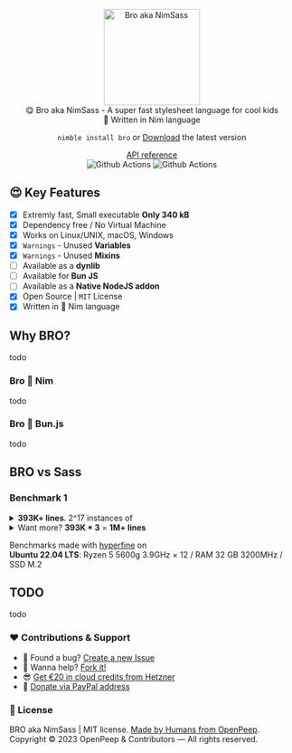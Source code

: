 <p align="center">
  <img src="https://github.com/openpeep/bro/blob/main/.github/bro.png" alt="Bro aka NimSass" width="170px"><br>
  😋 Bro aka NimSass - A super fast stylesheet language for cool kids<br>👑 Written in Nim language
</p>

<p align="center">
  <code>nimble install bro</code> or <a href="#">Download</a> the latest version 
</p>

<p align="center">
  <a href="https://openpeep.github.io/bro">API reference</a><br>
  <img src="https://github.com/openpeep/bro/workflows/test/badge.svg" alt="Github Actions">  <img src="https://github.com/openpeep/bro/workflows/docs/badge.svg" alt="Github Actions">
</p>

## 😍 Key Features
- [x] Extremly fast, Small executable **Only 340 kB**
- [x] Dependency free / No Virtual Machine
- [x] Works on Linux/UNIX, macOS, Windows
- [x] `Warnings` - Unused **Variables**
- [x] `Warnings` - Unused **Mixins**
- [ ] Available as a **dynlib**
- [ ] Available for **Bun JS**
- [ ] Available as a **Native NodeJS addon**
- [x] Open Source | `MIT` License
- [x] Written in 👑 Nim language

## Why BRO?
todo

### Bro 💛 Nim
todo

### Bro 💖 Bun.js
todo

## BRO vs Sass

### Benchmark 1
<details>
  <summary><strong>393K+ lines</strong>. 2^17 instances of</summary>

```sass
button_0
  background: yellow

```

#### Bro (NimSass)

```bash
Benchmark 1: bro build big.sass --noMap
  Time (mean ± σ):     305.4 ms ±   1.6 ms    [User: 202.1 ms, System: 102.7 ms]
  Range (min … max):   302.9 ms … 306.9 ms    5 runs
```

#### SassC

```bash
Benchmark 1: sassc big.sass big.css --style=compressed
  Time (mean ± σ):      1.653 s ±  0.014 s    [User: 1.514 s, System: 0.136 s]
  Range (min … max):    1.639 s …  1.675 s    5 runs
```

#### DartSass

```bash
Benchmark 1: ./dart sass.snapshot big.sass:big.css --no-source-map --style=compressed
  Time (mean ± σ):      1.526 s ±  0.012 s    [User: 1.890 s, System: 0.107 s]
  Range (min … max):    1.512 s …  1.541 s    5 runs
```

</details>

<details>
  <summary>Want more? <strong>393K * 3</strong> = <strong>1M+ lines</strong></summary>

#### Bro (NimSass)
```bash
Benchmark 1: bro build big.sass
  Time (abs ≡):        874.0 ms               [User: 650.1 ms, System: 220.7 ms]
```

#### SassC
```bash
Benchmark 1: sassc big.sass big.css
  Time (abs ≡):         5.058 s               [User: 4.698 s, System: 0.356 s]
```

#### DartSass
```bash
Benchmark 1: ./dart sass.snapshot big.sass:big.css --no-source-map
  Time (abs ≡):         4.148 s               [User: 5.203 s, System: 0.223 s]
```

</details>

Benchmarks made with [hyperfine](https://github.com/sharkdp/hyperfine) on<br>
**Ubuntu 22.04 LTS**: Ryzen 5 5600g 3.9GHz × 12 / RAM 32 GB 3200MHz / SSD M.2

## TODO
todo

### ❤ Contributions & Support
- 🐛 Found a bug? [Create a new Issue](https://github.com/openpeep/bro/issues)
- 👋 Wanna help? [Fork it!](https://github.com/openpeep/bro/fork)
- 😎 [Get €20 in cloud credits from Hetzner](https://hetzner.cloud/?ref=Hm0mYGM9NxZ4)
- 🥰 [Donate via PayPal address](https://www.paypal.com/donate/?hosted_button_id=RJK3ZTDWPL55C)

### 🎩 License
BRO aka NimSass | MIT license. [Made by Humans from OpenPeep](https://github.com/openpeep).<br>
Copyright &copy; 2023 OpenPeep & Contributors &mdash; All rights reserved.

